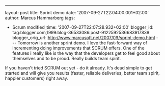 ---
layout: post
title: Sprint demo
date: '2007-09-27T22:04:00.001+02:00'
author: Marcus Hammarberg
tags:
  - Scrum
modified_time: '2007-09-27T22:07:28.932+02:00'
blogger_id: tag:blogger.com,1999:blog-36533086.post-9122592536683917838
blogger_orig_url: http://www.marcusoft.net/2007/09/sprint-demo.html ---
Tomorrow is another sprint demo. I love the fast-forward way of
incrementing doing improvements that SCRUM offers.
One of the features i really like is the way that the developers get to
feel good about themselves and to be proud.
Really builds team spirit.

If you haven't tried SCRUM out yet - do it already. It's dead simple to
get started and will give you results (faster, <span
id="SPELLING_ERROR_2" class="blsp-spelling-corrected">reliable
deliveries, better team spirit, happier customers) right away.
